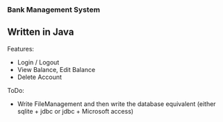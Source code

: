 ### Bank Management System
## Written in Java

Features: 
- Login / Logout 
- View Balance, Edit Balance
- Delete Account

ToDo:
- Write FileManagement and then write the database equivalent (either sqlite + jdbc or jdbc + Microsoft access)

